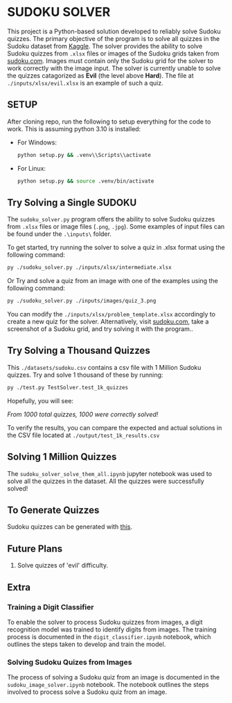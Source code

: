 # SUDOKU SOLVER

This project is a Python-based solution developed to reliably solve Sudoku quizzes. The primary objective of the program is to solve all quizzes in the Sudoku dataset from [Kaggle](https://www.kaggle.com/datasets/bryanpark/sudoku?resource=download). The solver provides the ability to solve Sudoku quizzes from `.xlsx` files or images of the Sudoku grids taken from [sudoku.com](https://sudoku.com/). Images must contain only the Sudoku grid for the solver to work correctly with the image input. The solver is currently unable to solve the quizzes catagorized as **Evil** (the level above **Hard**). The file at `./inputs/xlsx/evil.xlsx` is an example of such a quiz.

## SETUP

After cloning repo, run the following to setup everything for the code to work. This is assuming python 3.10 is installed:

- For Windows:
  
    ```cmd
    python setup.py && .venv\\Scripts\\activate
    ```

- For Linux:
  
    ``` bash
    python setup.py && source .venv/bin/activate
    ```

## Try Solving a Single SUDOKU

The `sudoku_solver.py` program offers the ability to solve Sudoku quizzes from `.xlsx` files or image files (`.png`, `.jpg`). Some examples of input files can be found under the  `.\inputs\` folder.

To get started, try running the solver to solve a quiz in .xlsx format using the following command:

``` bash
py ./sudoku_solver.py ./inputs/xlsx/intermediate.xlsx
```

Or Try and solve a quiz from an image with one of the examples using the following command:

``` bash
py ./sudoku_solver.py ./inputs/images/quiz_3.png
```

You can modify the `./inputs/xlsx/problem_template.xlsx` accordingly to create a new quiz for the solver. Alternatively, visit [sudoku.com](https://sudoku.com/), take a screenshot of a Sudoku grid, and try solving it with the program..

## Try Solving a Thousand Quizzes

This `./datasets/sudoku.csv` contains a csv file with 1 Million Sudoku quizzes. Try and solve 1 thousand of these by running:

``` bash
py ./test.py TestSolver.test_1k_quizzes
```

Hopefully, you will see:

*From 1000 total quizzes, 1000 were correctly solved!*

To verify the results, you can compare the expected and actual solutions in the CSV file located at `./output/test_1k_results.csv`

## Solving 1 Million Quizzes

The `sudoku_solver_solve_them_all.ipynb` jupyter notebook was used to solve all the quizzes in the dataset. All the quizzes were successfully solved!

## To Generate Quizzes

Sudoku quizzes can be generated with [this](https://www.ocf.berkeley.edu/~arel/sudoku/main.html).

## Future Plans

1. Solve quizzes of 'evil' difficulty.

## Extra

### Training a Digit Classifier

To enable the solver to process Sudoku quizzes from images, a digit recognition model was trained to identify digits from images. The training process is documented in the `digit_classifier.ipynb` notebook, which outlines the steps taken to develop and train the model.  

### Solving Sudoku Quizes from Images

The process of solving a Sudoku quiz from an image is documented in the `sudoku_image_solver.ipynb` notebook. The notebook outlines the steps involved to process solve a Sudoku quiz from an image.
